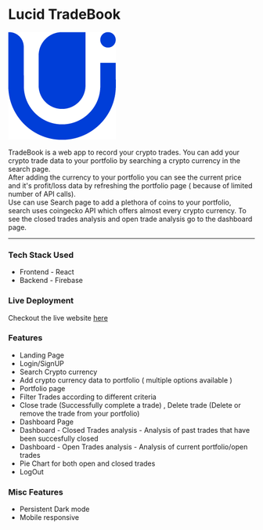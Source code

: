 # Lucid TradeBook

![Lucid logo](public/images/logo.png)

TradeBook is a web app to record your crypto trades.
You can add your crypto trade data to your portfolio by searching a crypto currency in the search page.
<br>
After adding the currency to your portfolio you can see the current price and it's profit/loss data by refreshing the portfolio page ( because of limited number of API calls).
<br>
Use can use Search page to add a plethora of coins to your portfolio, search uses coingecko API which offers almost every crypto currency.
To see the closed trades analysis and open trade analysis go to the dashboard page.
   <hr>

### Tech Stack Used
- Frontend - React
- Backend - Firebase

### Live Deployment

Checkout the live website [here](https://trade-book.netlify.app)

### Features
- Landing Page
- Login/SignUP
- Search Crypto currency
- Add crypto currency data to portfolio ( multiple options available )
- Portfolio page
- Filter Trades according to different criteria
- Close trade (Successfully complete a trade) , Delete trade (Delete or remove the trade from your portfolio)
- Dashboard Page
- Dashboard - Closed Trades analysis - Analysis of past trades that have been succesfully closed
- Dashboard - Open Trades analysis - Analysis of current portfolio/open trades
- Pie Chart for both open and closed trades
- LogOut

### Misc Features
- Persistent Dark mode
- Mobile responsive
